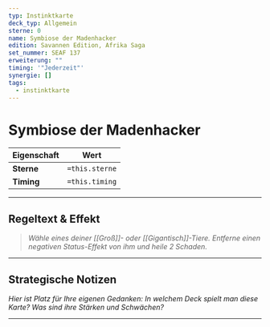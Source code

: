 ```yaml
---
typ: Instinktkarte
deck_typ: Allgemein
sterne: 0
name: Symbiose der Madenhacker
edition: Savannen Edition, Afrika Saga
set_nummer: SEAF 137
erweiterung: ""
timing: '"Jederzeit"'
synergie: []
tags:
  - instinktkarte
---
```


# Symbiose der Madenhacker

| Eigenschaft | Wert |
|---|---|
| **Sterne** | `=this.sterne` |
| **Timing** | `=this.timing` |

---
## Regeltext & Effekt

> *Wähle eines deiner [[Groß]]- oder [[Gigantisch]]-Tiere. Entferne einen negativen Status-Effekt von ihm und heile 2 Schaden.*

---
## Strategische Notizen

*Hier ist Platz für Ihre eigenen Gedanken: In welchem Deck spielt man diese Karte? Was sind ihre Stärken und Schwächen?*

---
